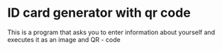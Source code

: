 # ID card generator with qr code
 This is a program that asks you to enter information about yourself and executes it as an image and QR - code 

